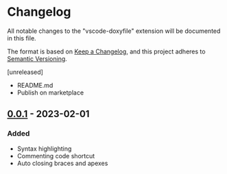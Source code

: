 # Changelog

All notable changes to the "vscode-doxyfile" extension will be documented in this file.

The format is based on [Keep a Changelog](https://keepachangelog.com/en/1.0.0/),
and this project adheres to [Semantic Versioning](https://semver.org/spec/v2.0.0.html).

[unreleased]

- README.md
- Publish on marketplace

## [0.0.1] - 2023-02-01

### Added

- Syntax highlighting
- Commenting code shortcut
- Auto closing braces and apexes

[0.0.1]: https://github.com/samubarb/vscode-doxyfile/releases/tag/v0.0.1

